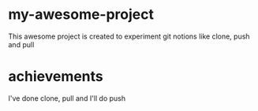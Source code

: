 # my-awesome-project
 This awesome project is created to experiment git notions like clone, push and pull
# achievements
I've done clone, pull and I'll do push